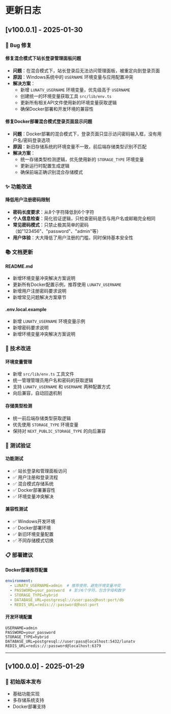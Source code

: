 # 更新日志

## [v100.0.1] - 2025-01-30

### 🐛 Bug 修复

#### 修复混合模式下站长登录管理面板问题
- **问题**：在混合模式下，站长登录后无法访问管理面板，被重定向到登录页面
- **原因**：Windows系统中的 `USERNAME` 环境变量与应用配置冲突
- **解决方案**：
  - 新增 `LUNATV_USERNAME` 环境变量，优先级高于 `USERNAME`
  - 创建统一的环境变量获取工具 `src/lib/env.ts`
  - 更新所有相关API文件使用新的环境变量获取逻辑
  - 确保Docker部署和开发环境的兼容性

#### 修复Docker部署混合模式登录页面显示问题
- **问题**：Docker部署的混合模式下，登录页面只显示访问密码输入框，没有用户名/密码登录选项
- **原因**：新旧存储系统的环境变量不一致，前后端存储类型识别不匹配
- **解决方案**：
  - 统一存储类型检测逻辑，优先使用新的 `STORAGE_TYPE` 环境变量
  - 更新运行时配置生成逻辑
  - 确保前端正确识别混合存储模式

### ✨ 功能改进

#### 降低用户注册密码限制
- **密码长度要求**：从8个字符降低到6个字符
- **个人信息检查**：简化验证逻辑，只检查密码是否与用户名或邮箱完全相同
- **常见密码模式**：只禁止极其简单的密码（如"123456"、"password"、"admin"等）
- **用户体验**：大大降低了用户注册的门槛，同时保持基本安全性

### 📚 文档更新

#### README.md
- 新增环境变量冲突解决方案说明
- 更新所有Docker配置示例，推荐使用 `LUNATV_USERNAME`
- 新增用户注册密码要求说明
- 新增常见问题解决方案章节

#### .env.local.example
- 新增 `LUNATV_USERNAME` 环境变量示例
- 新增密码要求说明
- 新增环境变量冲突解决方案说明

### 🔧 技术改进

#### 环境变量管理
- 新增 `src/lib/env.ts` 工具文件
- 统一管理管理员用户名和密码的获取逻辑
- 支持 `LUNATV_USERNAME` 和 `USERNAME` 两种配置方式
- 向后兼容，自动回退机制

#### 存储类型检测
- 统一前后端存储类型获取逻辑
- 优先使用 `STORAGE_TYPE` 环境变量
- 保持对 `NEXT_PUBLIC_STORAGE_TYPE` 的向后兼容

### 🧪 测试验证

#### 功能测试
- ✅ 站长登录和管理面板访问
- ✅ 用户注册和登录流程
- ✅ 混合模式存储系统
- ✅ Docker部署兼容性
- ✅ 环境变量冲突解决

#### 兼容性测试
- ✅ Windows开发环境
- ✅ Docker部署环境
- ✅ 新旧环境变量配置
- ✅ 不同存储模式切换

### 📋 部署建议

#### Docker部署推荐配置
```yml
environment:
  - LUNATV_USERNAME=admin  # 推荐使用，避免环境变量冲突
  - PASSWORD=your_password  # 至少6个字符，包含字母和数字
  - STORAGE_TYPE=hybrid
  - DATABASE_URL=postgresql://user:pass@host:port/db
  - REDIS_URL=redis://:password@host:port
```

#### 开发环境配置
```env
USERNAME=admin
PASSWORD=your_password
STORAGE_TYPE=hybrid
DATABASE_URL=postgresql://user:pass@localhost:5432/lunatv
REDIS_URL=redis://:password@localhost:6379
```

---

## [v100.0.0] - 2025-01-29

### 🎉 初始版本发布
- 基础功能实现
- 多存储系统支持
- Docker部署支持
